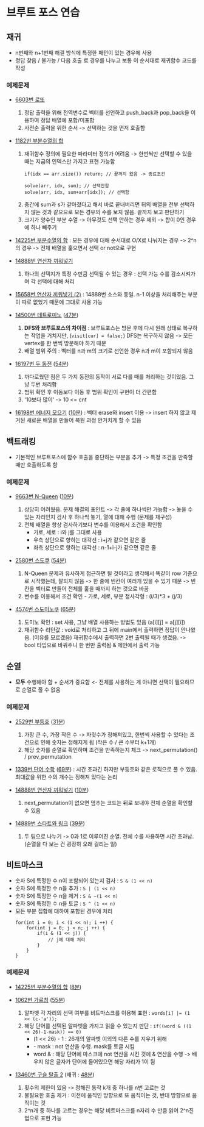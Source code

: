 # 브루트 포스 연습

## 재귀
- n번째와 n+1번째 해결 방식에 특정한 패턴이 있는 경우에 사용
- 정답 찾음 / 불가능 / 다음 호출 로 경우를 나누고 보통 이 순서대로 재귀함수 코드를 작성

### 예제문제
- [6603번 로또](https://www.acmicpc.net/problem/6603)
    1. 정답 출력을 위해 전역변수로 벡터를 선언하고 push_back과 pop_back을 이용하여 정답 배열에 포함/미포함
    2. 사전순 출력을 위한 순서 -> 선택하는 것을 먼저 호출함

- [1182번 부분수열의 합](https://www.acmicpc.net/problem/1182)
    1. 재귀함수 정의에 필요한 파라미터 정의가 어려움 -> 한번씩만 선택할 수 있을 때는 지금의 인덱스만 가지고 표현 가능함
        ```
        if(idx == arr.size()) return; // 끝까지 왔음 -> 종료조건

        solve(arr, idx, sum); // 선택안함
        solve(arr, idx, sum+arr[idx]); // 선택함
        ```
    2. 중간에 sum과 s가 같아졌다고 해서 바로 끝내버리면 뒤의 배열을 전부 선택하지 않는 것과 같으므로 모든 경우의 수를 보지 않음. 끝까지 보고 판단하기
    3. 크기가 양수인 부분 수열 -> 아무것도 선택 안하는 경우 제외 -> 합이 0인 경우에 하나 빼주기

- [14225번 부분수열의 합](https://www.acmicpc.net/problem/14225)
    : 모든 경우에 대해 순서대로 O/X로 나눠지는 경우 -> 2^n의 경우 -> 전체 배열을 훑으면서 선택 or not으로 구현

- [14888번 연산자 끼워넣기](https://www.acmicpc.net/problem/14888)
    1. 하나의 선택지가 특정 수만큼 선택될 수 있는 경우 : 선택 가능 수를 감소시켜가며 각 선택에 대해 처리

- [15658번 연산자 끼워넣기 (2)](https://www.acmicpc.net/problem/15658)
    : 14888번 소스와 동일. n-1 이상을 처리해주는 부분이 따로 없었기 때문에 그대로 사용 가능

- [14500번 테트로미노](https://www.acmicpc.net/problem/14500) ([47분](./14500.cpp))
    1. **DFS와 브루트포스의 차이점** : 브루트포스는 방문 후에 다시 원래 상태로 복구하는 작업을 거치지만, (``` visit[cur] = false; ```) DFS는 복구하지 않음 -> 모든 vertex를 한 번씩 방문해야 하기 때문
    2. 배열 범위 주의 : 벡터를 n과 m의 크기로 선언한 경우 n과 m이 포함되지 않음

- [16197번 두 동전](https://www.acmicpc.net/problem/16197) ([54분](./16197.cpp))
    1. 까다로웠던 점은 두 가지 동전의 동작이 서로 다를 때를 처리하는 것이었음. 그냥 두번 처리함
    2. 범위 확인 후 이동보다 이동 후 범위 확인이 구현이 더 간편함
    2. '10보다 많이' -> 10 <= cnt

- [16198번 에너지 모으기](https://www.acmicpc.net/problem/16198) ([10분](./16198.cpp))
    : 벡터 erase와 insert 이용 -> insert 하지 않고 제거된 새로운 배열을 만들어 복원 과정 안거치게 할 수 있음

## 백트래킹
- 기본적인 브루트포스에 함수 호출을 중단하는 부분을 추가 -> 특정 조건을 만족할 때만 호출하도록 함

### 예제문제
- [9663번 N-Queen](https://www.acmicpc.net/problem/9663) ([10분](./9663.cpp))
    1. 상당히 어려웠음. 문제 해결의 포인트 -> 각 줄에 하나씩만 가능함 -> 놓을 수 있는 자리인지 검사 후 하나씩 놓기, 열에 대해 수행 (문제를 재구성)
    2. 전체 배열을 항상 검사하기보다 변수를 이용해서 조건을 확인함
        - 가로, 세로 : i와 j를 그대로 사용
        - 우측 상단으로 향하는 대각선 : i+j가 같으면 같은 줄
        - 좌측 상단으로 향하는 대각선 : n-1+i-j가 같으면 같은 줄

- [2580번 스도쿠](https://www.acmicpc.net/problem/2580) ([54분](./2580.cpp))
    1. N-Queen 문제과 유사하게 접근하면 될 것이라고 생각해서 똑같이 row 기준으로 시작했는데, 잘되지 않음 -> 한 줄에 빈칸이 여러개 있을 수 있기 때문 -> 빈칸을 벡터로 만들어 전체를 훑을 때까지 하는 것으로 바꿈
    2. 변수를 이용해서 조건 확인 - 가로, 세로, 부분 정사각형 : (i/3)*3 + (j/3)

- [4574번 스도미노쿠](https://www.acmicpc.net/problem/4574) ([65분](./4574.cpp))
    1. 도미노 확인 : set 사용, 그냥 배열 사용하는 방법도 있음 (a[i][j] = a[j][i])
    2. 재귀함수 리턴값 : void로 처리하고 그 뒤에 main에서 출력하면 정답이 안나왔음. (이유를 모르겠음) 재귀함수에서 출력하면 2번 출력될 때가 생겼음. -> bool 타입으로 바꿔주니 한 번만 출력됨 & 메인에서 출력 가능

## 순열
- **모두** 수행해야 함 + 순서가 중요함 <- 전체를 사용하는 게 아니면 선택이 필요하므로 순열로 풀 수 없음

### 예제문제
- [2529번 부등호](https://www.acmicpc.net/problem/2529) ([31분](./2529.cpp))
    1. 가장 큰 수, 가장 작은 수 -> 자릿수가 정해져있고, 한번씩 사용할 수 있다는 조건으로 인해 숫자는 정해지게 됨 (작은 수 / 큰 수부터 k+1개)
    2. 해당 숫자를 순열로 확인하며 조건을 만족하는지 체크 -> next_permutation() / prev_permutation

- [1339번 단어 수학](https://www.acmicpc.net/problem/1339) ([69분](./1339.cpp))
    : 시간 초과긴 하지만 부등호와 같은 로직으로 풀 수 있음. 최대값을 위한 수의 개수는 정해져 있다는 논리

- [14888번 연산자 끼워넣기](https://www.acmicpc.net/problem/14888) ([10분](./14888_2.cpp))
    1. next_permutation이 없으면 멈추는 코드는 뒤로 보내야 전체 순열을 확인할 수 있음

- [14889번 스타트와 링크](https://www.acmicpc.net/problem/14889) ([39분](./14889.cpp))
    1. 두 팀으로 나누기 -> 0과 1로 이루어진 순열. 전체 수를 사용하면 시간 초과남. (순열을 다 보는 건 굉장히 오래 걸리는 일)

## 비트마스크
- 숫자 S에 특정한 수 n이 포함되어 있는지 검사 : ```S & (1 << n)```
- 숫자 S에 특정한 수 n을 추가 : ```S | (1 << n)```
- 숫자 S에 특정한 수 n을 제거 : ```S & ~(1 << n)```
- 숫자 S에 특정한 수 n을 토글 : ```S ^ (1 << n)```
- 모든 부분 집합에 대하여 포함된 경우에 처리
    ```:cpp
    for(int i = 0; i < (1 << n); i ++) {
        for(int j = 0; j < n; j ++) {
            if(i & (1 << j)) {
                // j에 대해 처리
            }
        }
    }
    ```

### 예제문제
- [14225번 부분수열의 합](https://www.acmicpc.net/problem/14225) ([8분](./14225_2.cpp))

- [1062번 가르침](https://www.acmicpc.net/problem/1062) ([55분](./1062.cpp))
    1. 알파벳 각 자리의 선택 여부를 비트마스크를 이용해 표현 : `words[i] |= (1 << (c-'a')); `
    2. 해당 단어를 선택된 알파벳을 가지고 읽을 수 있는지 판단 : `if((word & ((1 << 26)-1-mask)) == 0)`
        - (1 << 26) - 1 : 26개의 알파벳 이외의 다른 수를 지우기 위해
        - \- mask : not 연산을 수행. mask를 토글 시킴
        - word & : 해당 단어에 마스크에 not 연산을 시킨 것에 & 연산을 수행 -> 배우지 않은 글자가 단어에 들어있으면 해당 자리가 1이 됨

- [13460번 구슬 탈출 2](https://www.acmicpc.net/problem/13460) (재귀 : [48분](./13460.cpp))
    1. 횟수의 제한이 있음 -> 정해진 동작 k개 중 하나를 n번 고르는 것
    2. 불필요한 호출 제거 : 이전에 움직인 방향으로 또 움직이는 것, 반대 방향으로 움직이는 것 
    3. 2^n개 중 하나를 고르는 경우는 해당 비트마스크를 n자리 수 만큼 읽어 2^n진법으로 표현 가능
